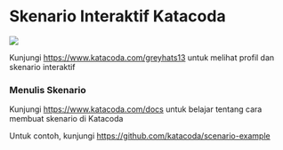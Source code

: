 # Skenario Interaktif Katacoda

[![](http://shields.katacoda.com/katacoda/greyhats13/count.svg)](https://www.katacoda.com/greyhats13 "Get your profile on Katacoda.com")

Kunjungi https://www.katacoda.com/greyhats13 untuk melihat profil dan skenario interaktif
### Menulis Skenario
Kunjungi https://www.katacoda.com/docs untuk belajar tentang cara membuat skenario di Katacoda

Untuk contoh, kunjungi https://github.com/katacoda/scenario-example
